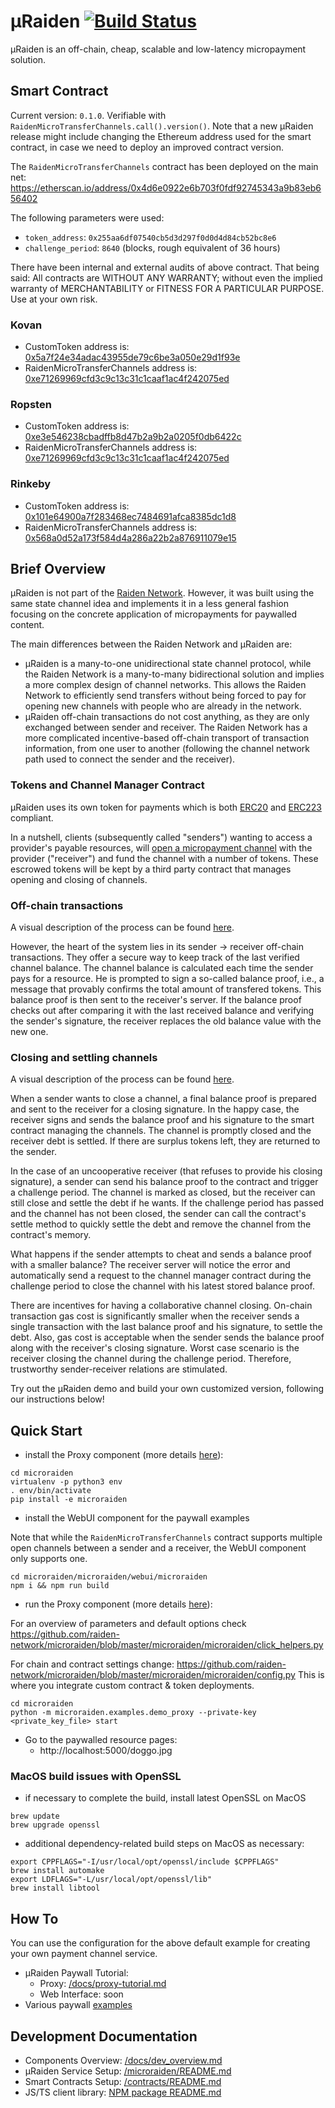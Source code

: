 # µRaiden [![Build Status](https://api.travis-ci.org/raiden-network/microraiden.svg)](https://travis-ci.org/raiden-network/microraiden)


µRaiden is an off-chain, cheap, scalable and low-latency micropayment solution.


## Smart Contract

Current version: `0.1.0`. Verifiable with `RaidenMicroTransferChannels.call().version()`.
Note that a new µRaiden release might include changing the Ethereum address used for the smart contract, in case we need to deploy an improved contract version.

The `RaidenMicroTransferChannels` contract has been deployed on the main net: https://etherscan.io/address/0x4d6e0922e6b703f0fdf92745343a9b83eb656402

The following parameters were used:
- `token_address`: `0x255aa6df07540cb5d3d297f0d0d4d84cb52bc8e6`
- `challenge_period`: `8640` (blocks, rough equivalent of 36 hours)


There have been internal and external audits of above contract. That being said:
All contracts are WITHOUT ANY WARRANTY; without even the implied warranty of MERCHANTABILITY or FITNESS FOR A PARTICULAR PURPOSE. Use at your own risk.


### Kovan


- CustomToken address is:  [0x5a7f24e34adac43955de79c6be3a050e29d1f93e](https://kovan.etherscan.io/address/0x5a7f24e34adac43955de79c6be3a050e29d1f93e)
- RaidenMicroTransferChannels address is: [0xe71269969cfd3c9c13c31c1caaf1ac4f242075ed](https://kovan.etherscan.io/address/0xe71269969cfd3c9c13c31c1caaf1ac4f242075ed#code)


### Ropsten

- CustomToken address is:  [0xe3e546238cbadffb8d47b2a9b2a0205f0db6422c](https://ropsten.etherscan.io/address/0xe3e546238cbadffb8d47b2a9b2a0205f0db6422c)
- RaidenMicroTransferChannels address is: [0xe71269969cfd3c9c13c31c1caaf1ac4f242075ed](https://ropsten.etherscan.io/address/0x6c4A0f93a21fb711adA78F68083577ab541b9620#code)


### Rinkeby

- CustomToken address is:  [0x101e64900a7f283468ec7484691afca8385dc1d8](https://rinkeby.etherscan.io/address/0x101e64900a7f283468ec7484691afca8385dc1d8)
- RaidenMicroTransferChannels address is: [0x568a0d52a173f584d4a286a22b2a876911079e15](https://rinkeby.etherscan.io/address/0x568a0d52a173f584d4a286a22b2a876911079e15#code)


## Brief Overview

µRaiden is not part of the [Raiden Network](https://github.com/raiden-network/raiden). However, it was built using the same state channel idea and implements it in a less general fashion focusing on the concrete application of micropayments for paywalled content.

The main differences between the Raiden Network and µRaiden are:
 * µRaiden is a many-to-one unidirectional state channel protocol, while the Raiden Network is a many-to-many bidirectional solution and implies a more complex design of channel networks. This allows the Raiden Network to efficiently send transfers without being forced to pay for opening new channels with people who are already in the network.
 * µRaiden off-chain transactions do not cost anything, as they are only exchanged between sender and receiver. The Raiden Network has a more complicated incentive-based off-chain transport of transaction information, from one user to another (following the channel network path used to connect the sender and the receiver).


### Tokens and Channel Manager Contract

µRaiden uses its own token for payments which is both [ERC20](https://github.com/ethereum/EIPs/issues/20) and [ERC223](https://github.com/ethereum/EIPs/issues/223) compliant.

In a nutshell, clients (subsequently called "senders") wanting to access a provider's payable resources, will [open a micropayment channel](/contracts#opening-a-transfer-channel) with the provider ("receiver") and fund the channel with a number of tokens. These escrowed tokens will be kept by a third party contract that manages opening and closing of channels.

### Off-chain transactions

A visual description of the process can be found [here](/docs/dev_overview.md#off-chain-messages).

However, the heart of the system lies in its sender -> receiver off-chain transactions. They offer a secure way to keep track of the last verified channel balance. The channel balance is calculated each time the sender pays for a resource. He is prompted to sign a so-called balance proof, i.e., a message that provably confirms the total amount of transfered tokens. This balance proof is then sent to the receiver's server. If the balance proof checks out after comparing it with the last received balance and verifying the sender's signature, the receiver replaces the old balance value with the new one.

### Closing and settling channels

A visual description of the process can be found [here](/contracts#closing-a-channel).

When a sender wants to close a channel, a final balance proof is prepared and sent to the receiver for a closing signature. In the happy case, the receiver signs and sends the balance proof and his signature to the smart contract managing the channels. The channel is promptly closed and the receiver debt is settled. If there are surplus tokens left, they are returned to the sender.

In the case of an uncooperative receiver (that refuses to provide his closing signature), a sender can send his balance proof to the contract and trigger a challenge period. The channel is marked as closed, but the receiver can still close and settle the debt if he wants. If the challenge period has passed and the channel has not been closed, the sender can call the contract's settle method to quickly settle the debt and remove the channel from the contract's memory.

What happens if the sender attempts to cheat and sends a balance proof with a smaller balance? The receiver server will notice the error and automatically send a request to the channel manager contract during the challenge period to close the channel with his latest stored balance proof.

There are incentives for having a collaborative channel closing. On-chain transaction gas cost is significantly smaller when the receiver sends a single transaction with the last balance proof and his signature, to settle the debt. Also, gas cost is acceptable when the sender sends the balance proof along with the receiver's closing signature. Worst case scenario is the receiver closing the channel during the challenge period. Therefore, trustworthy sender-receiver relations are stimulated.

Try out the µRaiden demo and build your own customized version, following our instructions below!


## Quick Start

 * install the Proxy component (more details [here](/microraiden/README.md)):

```
cd microraiden
virtualenv -p python3 env
. env/bin/activate
pip install -e microraiden
```

* install the WebUI component for the paywall examples

Note that while the `RaidenMicroTransferChannels` contract supports multiple open channels between a sender and a receiver, the WebUI component only supports one.

```
cd microraiden/microraiden/webui/microraiden
npm i && npm run build
```

* run the Proxy component (more details [here](/microraiden/README.md)):

For an overview of parameters and default options check https://github.com/raiden-network/microraiden/blob/master/microraiden/microraiden/click_helpers.py

For chain and contract settings change: https://github.com/raiden-network/microraiden/blob/master/microraiden/microraiden/config.py
This is where you integrate custom contract & token deployments.

```
cd microraiden
python -m microraiden.examples.demo_proxy --private-key <private_key_file> start
```

 * Go to the paywalled resource pages:
    - http://localhost:5000/doggo.jpg

### MacOS build issues with OpenSSL

* if necessary to complete the build, install latest OpenSSL on MacOS

```
brew update
brew upgrade openssl
```

* additional dependency-related build steps on MacOS as necessary:

```
export CPPFLAGS="-I/usr/local/opt/openssl/include $CPPFLAGS"
brew install automake
export LDFLAGS="-L/usr/local/opt/openssl/lib"
brew install libtool
```


## How To

You can use the configuration for the above default example for creating your own payment channel service.

 * µRaiden Paywall Tutorial:
   - Proxy: [/docs/proxy-tutorial.md](/docs/proxy-tutorial.md)
   - Web Interface: soon
 * Various paywall [examples](/microraiden/microraiden/examples)


## Development Documentation

 * Components Overview: [/docs/dev_overview.md](/docs/dev_overview.md)
 * µRaiden Service Setup: [/microraiden/README.md](/microraiden/README.md)
 * Smart Contracts Setup: [/contracts/README.md](/contracts/README.md)
 * JS/TS client library: [NPM package README.md](/microraiden/microraiden/webui/microraiden/README.md)
